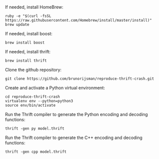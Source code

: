 If needed, install HomeBrew:

    ruby -e "$(curl -fsSL https://raw.githubusercontent.com/Homebrew/install/master/install)"
    brew update

If needed, install boost:

    brew install boost

If needed, install thrift:

    brew install thrift

Clone the github repository:

    git clone https://github.com/brunorijsman/reproduce-thrift-crash.git

Create and activate a Python virtual environment:

    cd reproduce-thrift-crash
    virtualenv env --python=python3
    source env/bin/activate

Run the Thrift compiler to generate the Python encoding and decoding functions:

    thrift -gen py model.thrift

Run the Thrift compiler to generate the C++ encoding and decoding functions:

    thrift -gen cpp model.thrift
